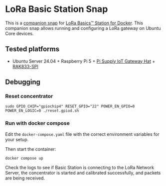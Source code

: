 # LoRa Basic Station Snap

This is a [companion snap](https://ubuntu.com/core/docs/docker-companion-snap) for [LoRa Basics™ Station for Docker](https://github.com/xoseperez/basicstation-docker).
This companion snap allows running and configuring a LoRa gateway on Ubuntu Core devices.

## Tested platforms

* Ubuntu Server 24.04 + Raspberry Pi 5 + [Pi Supply IoT Gateway Hat](https://uk.pi-supply.com/products/iot-lora-gateway-hat-for-raspberry-pi) + [RAK833-SPI](https://www.rakwireless.com/en-us/products/lpwan-gateways-and-concentrators/rak833)

## Debugging

### Reset concentrator

```
sudo GPIO_CHIP="gpiochip4" RESET_GPIO="22" POWER_EN_GPIO=0 POWER_EN_LOGIC=0 ./reset.gpiod.sh
```

### Run with docker compose

Edit the `docker-compose.yaml` file with the correct environment variables for your setup.

Then start the container:

```
docker compose up
```

Check the logs to see if Basic Station is connecting to the LoRa Network Server,
the concentrator is started and calibrated successfully,
and packets are being received.
